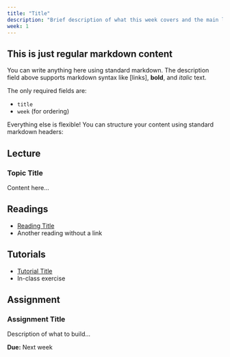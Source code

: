 ```yaml
---
title: "Title"
description: "Brief description of what this week covers and the main learning objectives."
week: 1
---
```


## This is just regular markdown content

You can write anything here using standard markdown. The description field above supports markdown syntax like [links], **bold**, and _italic_ text.

The only required fields are:

- `title`
- `week` (for ordering)

Everything else is flexible! You can structure your content using standard markdown headers:

## Lecture

### Topic Title

Content here...

## Readings

- [Reading Title](https://example.com)
- Another reading without a link

## Tutorials

- [Tutorial Title](https://example.com)
- In-class exercise

## Assignment

### Assignment Title

Description of what to build...

**Due:** Next week
